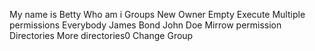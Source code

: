 My name is Betty
Who am i
Groups
New Owner
Empty
Execute
Multiple permissions
Everybody
James Bond
John Doe
Mirrow permission
Directories
More directories0
Change Group
